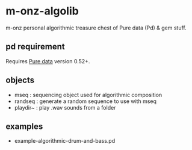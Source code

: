 # m-onz-algolib

m-onz personal algorithmic treasure chest of Pure data (Pd) &amp; gem stuff.

## pd requirement

Requires [Pure data](https://puredata.info) version 0.52+.

## objects

* mseq : sequencing object used for algorithmic composition
* randseq : generate a random sequence to use with mseq
* playdir~ : play .wav sounds from a folder

## examples

* example-algorithmic-drum-and-bass.pd
